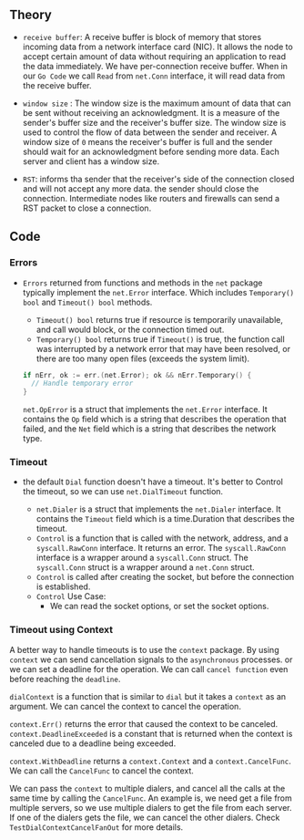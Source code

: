 ## Theory

- `receive buffer`: A receive buffer is block of memory that stores incoming data from a network interface card (NIC). It allows the node to accept certain amount of data without requiring an application to read the data immediately. We have per-connection receive buffer. When in our `Go Code` we call `Read` from `net.Conn` interface, it will read data from the receive buffer.

- `window size` : The window size is the maximum amount of data that can be sent without receiving an acknowledgment. It is a measure of the sender's buffer size and the receiver's buffer size. The window size is used to control the flow of data between the sender and receiver. A window size of `0` means the receiver's buffer is full and the sender should wait for an acknowledgment before sending more data. Each server and client has a window size.

- `RST`: informs tha sender that the receiver's side of the connection closed and will not accept any more data. the sender should close the connection. Intermediate nodes like routers and firewalls can send a RST packet to close a connection.


## Code

### Errors
- `Errors` returned from functions and methods in the `net` package typically implement the `net.Error` interface. Which includes `Temporary() bool` and `Timeout() bool` methods.

  - `Timeout() bool` returns true if resource is temporarily unavailable, and call would block, or the connection timed out.
  - `Temporary() bool` returns true if `Timeout()` is true, the function call was interrupted by a network error that may have been resolved, or there are too many open files (exceeds the system limit).

  ```go
  if nErr, ok := err.(net.Error); ok && nErr.Temporary() {
    // Handle temporary error
  }
  ```

  `net.OpError` is a struct that implements the `net.Error` interface. It contains the `Op` field which is a string that describes the operation that failed, and the `Net` field which is a string that describes the network type.

### Timeout
- the default `Dial` function doesn't have a timeout. It's better to Control the timeout, so we can use `net.DialTimeout` function.

  - `net.Dialer` is a struct that implements the `net.Dialer` interface. It contains the `Timeout` field which is a time.Duration that describes the timeout.
  - `Control` is a function that is called with the network, address, and a `syscall.RawConn` interface. It returns an error. The `syscall.RawConn` interface is a wrapper around a `syscall.Conn` struct. The `syscall.Conn` struct is a wrapper around a `net.Conn` struct.
  - `Control` is called after creating the socket, but before the connection is established.
  - `Control` Use Case:
    - We can read the socket options, or set the socket options.

### Timeout using Context

A better way to handle timeouts is to use the `context` package. By using `context` we can send cancellation signals to the `asynchronous` processes. or we can set a deadline for the operation. We can call `cancel function` even before reaching the `deadline`.

`dialContext` is a function that is similar to `dial` but it takes a `context` as an argument. We can cancel the context to cancel the operation.

`context.Err()` returns the error that caused the context to be canceled. `context.DeadlineExceeded` is a constant that is returned when the context is canceled due to a deadline being exceeded. 

`context.WithDeadline` returns a `context.Context` and a `context.CancelFunc`. We can call the `CancelFunc` to cancel the context.


We can pass the `context` to multiple dialers, and cancel all the calls at the same time by calling the `CancelFunc`. An example is, we need get a file from multiple servers, so we use multiple dialers to get the file from each server. If one of the dialers gets the file, we can cancel the other dialers. Check `TestDialContextCancelFanOut` for more details.